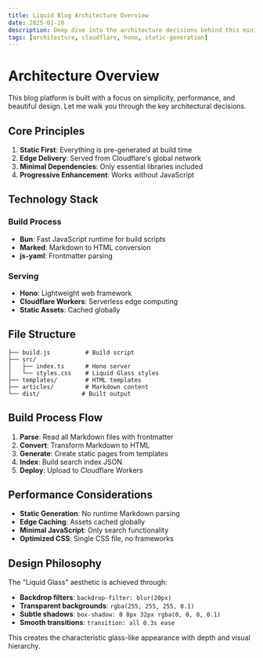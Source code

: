 ```yaml
---
title: Liquid Blog Architecture Overview
date: 2025-01-10
description: Deep dive into the architecture decisions behind this minimalist blog platform.
tags: [architecture, cloudflare, hono, static-generation]
---
```


# Architecture Overview

This blog platform is built with a focus on simplicity, performance, and beautiful design. Let me walk you through the key architectural decisions.

## Core Principles

1. **Static First**: Everything is pre-generated at build time
2. **Edge Delivery**: Served from Cloudflare's global network
3. **Minimal Dependencies**: Only essential libraries included
4. **Progressive Enhancement**: Works without JavaScript

## Technology Stack

### Build Process
- **Bun**: Fast JavaScript runtime for build scripts
- **Marked**: Markdown to HTML conversion
- **js-yaml**: Frontmatter parsing

### Serving
- **Hono**: Lightweight web framework
- **Cloudflare Workers**: Serverless edge computing
- **Static Assets**: Cached globally

## File Structure

```
├── build.js          # Build script
├── src/
│   ├── index.ts      # Hono server
│   └── styles.css    # Liquid Glass styles
├── templates/        # HTML templates
├── articles/         # Markdown content
└── dist/            # Built output
```

## Build Process Flow

1. **Parse**: Read all Markdown files with frontmatter
2. **Convert**: Transform Markdown to HTML
3. **Generate**: Create static pages from templates
4. **Index**: Build search index JSON
5. **Deploy**: Upload to Cloudflare Workers

## Performance Considerations

- **Static Generation**: No runtime Markdown parsing
- **Edge Caching**: Assets cached globally
- **Minimal JavaScript**: Only search functionality
- **Optimized CSS**: Single CSS file, no frameworks

## Design Philosophy

The "Liquid Glass" aesthetic is achieved through:

- **Backdrop filters**: `backdrop-filter: blur(20px)`
- **Transparent backgrounds**: `rgba(255, 255, 255, 0.1)`
- **Subtle shadows**: `box-shadow: 0 8px 32px rgba(0, 0, 0, 0.1)`
- **Smooth transitions**: `transition: all 0.3s ease`

This creates the characteristic glass-like appearance with depth and visual hierarchy.